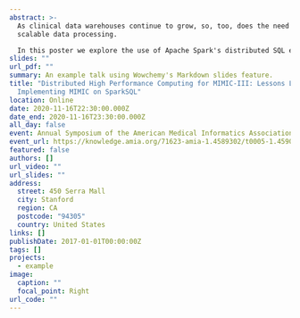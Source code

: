 ```yaml
---
abstract: >-
  As clinical data warehouses continue to grow, so, too, does the need for
  scalable data processing. 

  In this poster we explore the use of Apache Spark's distributed SQL engine for interacting with the MIMIC-III critical care database. We explore the impact of distributed data processing enabled using Apache SparkSQL, providing our software for loading MIMIC data into a persistent distributed database, as well as example applications and interactive Apache Zeppelin notebooks.
slides: ""
url_pdf: ""
summary: An example talk using Wowchemy's Markdown slides feature.
title: "Distributed High Performance Computing for MIMIC-III: Lessons Learned
  Implementing MIMIC on SparkSQL"
location: Online
date: 2020-11-16T22:30:00.000Z
date_end: 2020-11-16T23:30:00.000Z
all_day: false
event: Annual Symposium of the American Medical Informatics Association
event_url: https://knowledge.amia.org/71623-amia-1.4589302/t0005-1.4590480/t0005-1.4590481/a175-1.4590773/an175-1.4590774
featured: false
authors: []
url_video: ""
url_slides: ""
address:
  street: 450 Serra Mall
  city: Stanford
  region: CA
  postcode: "94305"
  country: United States
links: []
publishDate: 2017-01-01T00:00:00Z
tags: []
projects:
  - example
image:
  caption: ""
  focal_point: Right
url_code: ""
---
```

